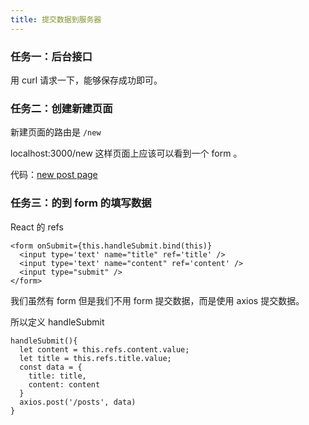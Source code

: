 ```yaml
---
title: 提交数据到服务器
---
```


### 任务一：后台接口

用 curl 请求一下，能够保存成功即可。

### 任务二：创建新建页面

新建页面的路由是 `/new`

localhost:3000/new 这样页面上应该可以看到一个 form 。

代码：[new post page](https://github.com/happypeter/sleep-write/commit/8f1ca889e24018b52e8db8ad5ed38307a4ef9c80)

### 任务三：的到 form 的填写数据

React 的 refs

```
<form onSubmit={this.handleSubmit.bind(this)}
  <input type='text' name="title" ref='title' />
  <input type='text' name="content" ref='content' />
  <input type="submit" />
</form>
```

我们虽然有 form 但是我们不用 form 提交数据，而是使用 axios 提交数据。

所以定义 handleSubmit

```
handleSubmit(){
  let content = this.refs.content.value;
  let title = this.refs.title.value;
  const data = {
    title: title,
    content: content
  }
  axios.post('/posts', data)
}
```
